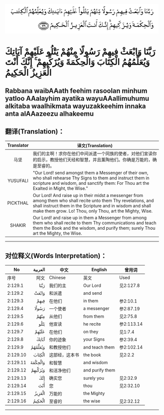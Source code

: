 ![002:129](images/002_129.gif)

#   رَبَّنَا وَابْعَثْ فِيهِمْ رَسُولًا مِنْهُمْ يَتْلُو عَلَيْهِمْ آيَاتِكَ وَيُعَلِّمُهُمُ الْكِتَابَ وَالْحِكْمَةَ وَيُزَكِّيهِمْ ۚ إِنَّكَ أَنْتَ الْعَزِيزُ الْحَكِيمُ 

## Rabbana waibAAath feehim rasoolan minhum yatloo AAalayhim ayatika wayuAAallimuhumu alkitaba waalhikmata wayuzakkeehim innaka anta alAAazeezu alhakeemu

## 翻译(Translation)：

| Translator | 译文(Translation)                                            |
|:----------:| ------------------------------------------------------------ |
| 马坚       | 我们的主啊！求你在他们中间派遣一个同族的使者，对他们宣读你的启示，教授他们天经和智慧，并且薰陶他们。你确是万能的，确是至睿的。 |
| YUSUFALI   | "Our Lord! send amongst them a Messenger of their own, who shall rehearse Thy Signs to them and instruct them in scripture and wisdom, and sanctify them: For Thou art the Exalted in Might, the Wise." |
| PICKTHAL   | Our Lord! And raise up in their midst a messenger from among them who shall recite unto them Thy revelations, and shall instruct them in the Scripture and in wisdom and shall make them grow. Lo! Thou, only Thou, art the Mighty, Wise. |
| SHAKIR     | Our Lord! and raise up in them a Messenger from among them who shall recite to them Thy communications and teach them the Book and the wisdom, and purify them; surely Thou art the Mighty, the Wise. |

---

## 对位释义(Words Interpretation)：

| No       | العربية | 中文           | English         | 曾用词     |
| -------- | ------: | -------------- | --------------- | ---------- |
| 序号     |    阿文 | Chinese        | 英文            | Used       |
| 2:129.1  |    رَبَّنَا | 我们的主       | Our Lord        | 见2:127.8  |
| 2:129.2  |   وَابْعَثْ | 和派遣         | and send        |            |
| 2:129.3  |    فِيهِمْ | 在他们         | in them         | 参2:10.1   |
| 2:129.4  |   رَسُولًا | 一个使者       | a messenger     | 参2:87.19  |
| 2:129.5  |    مِنْهُمْ | 从他们         | from them       | 见2:75.8   |
| 2:129.6  |    يَتْلُو | 他宣读         | he recite       | 参2:113.14 |
| 2:129.7  |   عَلَيْهِمْ | 在他们         | on they         | 见1:7.4    |
| 2:129.8  |   آيَاتِكَ | 你的迹象       | your Signs      | 参2:39.4   |
| 2:129.9  | وَيُعَلِّمُهُمُ | 和教授他们     | and teach them  | 参2:102.14 |
| 2:129.10 |  الْكِتَابَ | 这部经，这本书 | the book        | 见2:2.2    |
| 2:129.11 | وَالْحِكْمَةَ | 和智慧         | and wisdom      |            |
| 2:129.12 | وَيُزَكِّيهِمْ | 和洁净他们     | and purify them |            |
| 2:129.13 |     إِنَّكَ | 确实您         | surely you      | 见2:32.9   |
| 2:129.14 |     أَنْتَ | 您             | thou            | 见2:32.10  |
| 2:129.15 |  الْعَزِيزُ | 万能的         | the Mighty      |            |
| 2:129.16 |  الْحَكِيمُ | 至睿的         | the wise        | 见2:32.12  |

---
